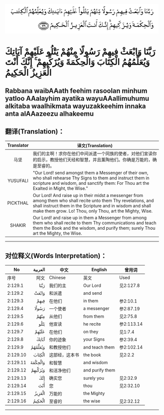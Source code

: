 ![002:129](images/002_129.gif)

#   رَبَّنَا وَابْعَثْ فِيهِمْ رَسُولًا مِنْهُمْ يَتْلُو عَلَيْهِمْ آيَاتِكَ وَيُعَلِّمُهُمُ الْكِتَابَ وَالْحِكْمَةَ وَيُزَكِّيهِمْ ۚ إِنَّكَ أَنْتَ الْعَزِيزُ الْحَكِيمُ 

## Rabbana waibAAath feehim rasoolan minhum yatloo AAalayhim ayatika wayuAAallimuhumu alkitaba waalhikmata wayuzakkeehim innaka anta alAAazeezu alhakeemu

## 翻译(Translation)：

| Translator | 译文(Translation)                                            |
|:----------:| ------------------------------------------------------------ |
| 马坚       | 我们的主啊！求你在他们中间派遣一个同族的使者，对他们宣读你的启示，教授他们天经和智慧，并且薰陶他们。你确是万能的，确是至睿的。 |
| YUSUFALI   | "Our Lord! send amongst them a Messenger of their own, who shall rehearse Thy Signs to them and instruct them in scripture and wisdom, and sanctify them: For Thou art the Exalted in Might, the Wise." |
| PICKTHAL   | Our Lord! And raise up in their midst a messenger from among them who shall recite unto them Thy revelations, and shall instruct them in the Scripture and in wisdom and shall make them grow. Lo! Thou, only Thou, art the Mighty, Wise. |
| SHAKIR     | Our Lord! and raise up in them a Messenger from among them who shall recite to them Thy communications and teach them the Book and the wisdom, and purify them; surely Thou art the Mighty, the Wise. |

---

## 对位释义(Words Interpretation)：

| No       | العربية | 中文           | English         | 曾用词     |
| -------- | ------: | -------------- | --------------- | ---------- |
| 序号     |    阿文 | Chinese        | 英文            | Used       |
| 2:129.1  |    رَبَّنَا | 我们的主       | Our Lord        | 见2:127.8  |
| 2:129.2  |   وَابْعَثْ | 和派遣         | and send        |            |
| 2:129.3  |    فِيهِمْ | 在他们         | in them         | 参2:10.1   |
| 2:129.4  |   رَسُولًا | 一个使者       | a messenger     | 参2:87.19  |
| 2:129.5  |    مِنْهُمْ | 从他们         | from them       | 见2:75.8   |
| 2:129.6  |    يَتْلُو | 他宣读         | he recite       | 参2:113.14 |
| 2:129.7  |   عَلَيْهِمْ | 在他们         | on they         | 见1:7.4    |
| 2:129.8  |   آيَاتِكَ | 你的迹象       | your Signs      | 参2:39.4   |
| 2:129.9  | وَيُعَلِّمُهُمُ | 和教授他们     | and teach them  | 参2:102.14 |
| 2:129.10 |  الْكِتَابَ | 这部经，这本书 | the book        | 见2:2.2    |
| 2:129.11 | وَالْحِكْمَةَ | 和智慧         | and wisdom      |            |
| 2:129.12 | وَيُزَكِّيهِمْ | 和洁净他们     | and purify them |            |
| 2:129.13 |     إِنَّكَ | 确实您         | surely you      | 见2:32.9   |
| 2:129.14 |     أَنْتَ | 您             | thou            | 见2:32.10  |
| 2:129.15 |  الْعَزِيزُ | 万能的         | the Mighty      |            |
| 2:129.16 |  الْحَكِيمُ | 至睿的         | the wise        | 见2:32.12  |

---
